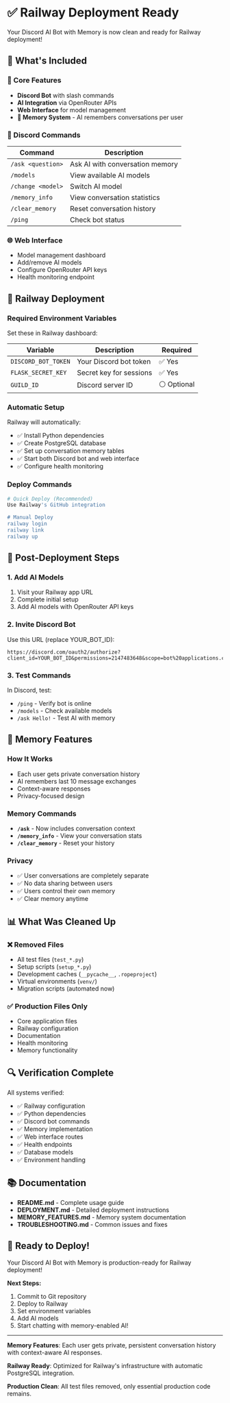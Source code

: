 # ✅ Railway Deployment Ready

Your Discord AI Bot with Memory is now clean and ready for Railway deployment!

## 🎯 What's Included

### 🤖 Core Features
- **Discord Bot** with slash commands
- **AI Integration** via OpenRouter APIs
- **Web Interface** for model management
- **🧠 Memory System** - AI remembers conversations per user

### 📱 Discord Commands
| Command | Description |
|---------|-------------|
| `/ask <question>` | Ask AI with conversation memory |
| `/models` | View available AI models |
| `/change <model>` | Switch AI model |
| `/memory_info` | View conversation statistics |
| `/clear_memory` | Reset conversation history |
| `/ping` | Check bot status |

### 🌐 Web Interface
- Model management dashboard
- Add/remove AI models
- Configure OpenRouter API keys
- Health monitoring endpoint

## 🚀 Railway Deployment

### Required Environment Variables
Set these in Railway dashboard:

| Variable | Description | Required |
|----------|-------------|----------|
| `DISCORD_BOT_TOKEN` | Your Discord bot token | ✅ Yes |
| `FLASK_SECRET_KEY` | Secret key for sessions | ✅ Yes |
| `GUILD_ID` | Discord server ID | ⚪ Optional |

### Automatic Setup
Railway will automatically:
- ✅ Install Python dependencies
- ✅ Create PostgreSQL database
- ✅ Set up conversation memory tables
- ✅ Start both Discord bot and web interface
- ✅ Configure health monitoring

### Deploy Commands
```bash
# Quick Deploy (Recommended)
Use Railway's GitHub integration

# Manual Deploy
railway login
railway link
railway up
```

## 🔧 Post-Deployment Steps

### 1. Add AI Models
1. Visit your Railway app URL
2. Complete initial setup
3. Add AI models with OpenRouter API keys

### 2. Invite Discord Bot
Use this URL (replace YOUR_BOT_ID):
```
https://discord.com/oauth2/authorize?client_id=YOUR_BOT_ID&permissions=2147483648&scope=bot%20applications.commands
```

### 3. Test Commands
In Discord, test:
- `/ping` - Verify bot is online
- `/models` - Check available models
- `/ask Hello!` - Test AI with memory

## 🧠 Memory Features

### How It Works
- Each user gets private conversation history
- AI remembers last 10 message exchanges
- Context-aware responses
- Privacy-focused design

### Memory Commands
- **`/ask`** - Now includes conversation context
- **`/memory_info`** - View your conversation stats
- **`/clear_memory`** - Reset your history

### Privacy
- ✅ User conversations are completely separate
- ✅ No data sharing between users
- ✅ Users control their own memory
- ✅ Clear memory anytime

## 📊 What Was Cleaned Up

### ❌ Removed Files
- All test files (`test_*.py`)
- Setup scripts (`setup_*.py`)
- Development caches (`__pycache__`, `.ropeproject`)
- Virtual environments (`venv/`)
- Migration scripts (automated now)

### ✅ Production Files Only
- Core application files
- Railway configuration
- Documentation
- Health monitoring
- Memory functionality

## 🔍 Verification Complete

All systems verified:
- ✅ Railway configuration
- ✅ Python dependencies
- ✅ Discord bot commands
- ✅ Memory implementation
- ✅ Web interface routes
- ✅ Health endpoints
- ✅ Database models
- ✅ Environment handling

## 📚 Documentation

- **README.md** - Complete usage guide
- **DEPLOYMENT.md** - Detailed deployment instructions
- **MEMORY_FEATURES.md** - Memory system documentation
- **TROUBLESHOOTING.md** - Common issues and fixes

## 🎉 Ready to Deploy!

Your Discord AI Bot with Memory is production-ready for Railway deployment!

**Next Steps:**
1. Commit to Git repository
2. Deploy to Railway
3. Set environment variables
4. Add AI models
5. Start chatting with memory-enabled AI!

---

**Memory Features**: Each user gets private, persistent conversation history with context-aware AI responses.

**Railway Ready**: Optimized for Railway's infrastructure with automatic PostgreSQL integration.

**Production Clean**: All test files removed, only essential production code remains.